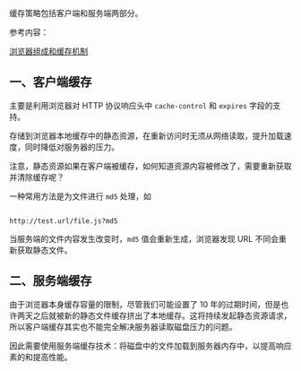 
缓存策略包括客户端和服务端两部分。

参考内容：

[浏览器组成和缓存机制](https://github.com/hoanFir/blogs/blob/master/%E5%89%8D%E7%AB%AF%E5%AD%A6%E4%B9%A0/%E9%9D%A2%E8%AF%95-08-%E6%B5%8F%E8%A7%88%E5%99%A8%E7%BB%84%E6%88%90%E5%92%8C%E7%BC%93%E5%AD%98%E6%9C%BA%E5%88%B6.md)

## 一、客户端缓存

主要是利用浏览器对 HTTP 协议响应头中 `cache-control` 和 `expires` 字段的支持。

存储到浏览器本地缓存中的静态资源，在重新访问时无须从网络读取，提升加载速度，同时降低对服务器的压力。

注意，静态资源如果在客户端被缓存，如何知道资源内容被修改了，需要重新获取并清除缓存呢？

一种常用方法是为文件进行 `md5` 处理，如

```

http://test.url/file.js?md5

```

当服务端的文件内容发生改变时，`md5` 值会重新生成，浏览器发现 URL 不同会重新获取静态文件。



## 二、服务端缓存

由于浏览器本身缓存容量的限制，尽管我们可能设置了 10 年的过期时间，但是也许两天之后就被新的静态文件缓存挤出了本地缓存。这将持续发起静态资源请求，所以客户端缓存其实也不能完全解决服务器读取磁盘压力的问题。

因此需要使用服务端缓存技术：将磁盘中的文件加载到服务器内存中，以提高响应素的和提高性能。



